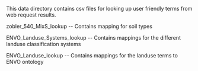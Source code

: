 This data directory contains csv files for looking up user friendly terms from web request results.

zobler_540_MixS_lookup -- Contains mapping for soil types

ENVO_Landuse_Systems_lookup -- Contains mappings for the different landuse classification systems

ENVO_Landuse_lookup -- Contains mappings for the landuse terms to ENVO ontology